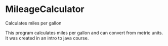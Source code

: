 # MileageCalculator
Calculates miles per gallon 

This program calculates miles per gallon and can convert from metric units. It was created in an intro to java course.
